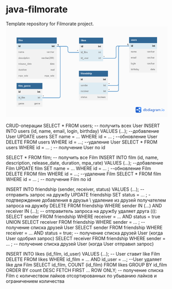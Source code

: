 # java-filmorate
Template repository for Filmorate project.
![Scheme of Filmorate DB](filmorate.png)

CRUD-операции
SELECT * FROM users; -- получить всех User
INSERT INTO users (id, name, email, login, birthday) VALUES (...); --добавление User
UPDATE users SET name = ... WHERE id = ... ; --обновление User
DELETE FROM users WHERE id = ...; --удаление User
SELECT * FROM users WHERE id = ... ; -- получение User по id

SELECT * FROM film; -- получить все Film
INSERT INTO film (id, name, description, release_date, duration, mpa_rate) VALUES (...); --добавление Film
UPDATE film SET name = ... WHERE id = ... ; --обновление Film
DELETE FROM film WHERE id = ...; --удаление Film
SELECT * FROM film WHERE id = ... ; -- получение Film по id

INSERT INTO friendship (sender, receiver, status) VALUES (...); -- отправить запрос на дружбу
UPDATE friendship SET status = ... ; - подтверждение добавления в друзья \ удаление из друзей получателем запроса на дружбу
DELETE FROM friendship WHERE sender IN (...) AND receiver IN (...); -- отправитель запроса на дружбу удаляет друга (((:
SELECT sender FROM friendship WHERE receiver = ... AND status = true UNION SELECT receiver FROM friendship WHERE sender = ... ; -- получение списка друзей User
SELECT sender FROM friendship WHERE receiver = ... AND status = true; -- получение списка друзей User (когда User одобрил запрос)
SELECT receiver FROM friendship WHERE sender = ... ; -- получение списка друзей User (когда User отправил запрос)

INSERT INTO likes (id_film, id_user) VALUES (...); -- User ставит like Film
DELETE FROM likes WHERE id_film = ... AND id_user = ...; --User удаляет like для Film
SELECT id_film, COUNT (id_film) FROM likes GROUP BY id_film ORDER BY count DESC FETCH FIRST ... ROW ONLY; -- получение списка Film с количеством лайков отсортированных по убыванию лайков и ограничением количества
